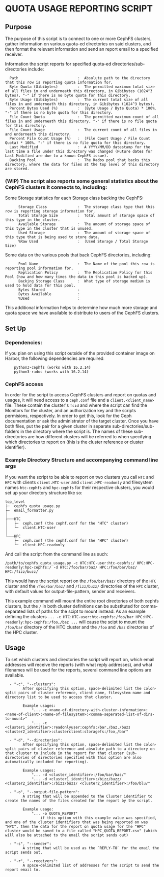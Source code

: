 
# QUOTA USAGE REPORTING SCRIPT
## Purpose

The purpose of this script is to connect to one or more CephFS clusters, gather information on various quota-ed directories on said clusters, and then format the relevant information and send an report email to a specified receiver.

Information the script reports for specified quota-ed directories/sub-directories include:

      Path                           :  Absolute path to the directory that this row is reporting quota information for.
      Byte Quota (Gibibytes)         :  The permitted maximum total size of all files in and underneath this directory, in Gibibytes (1024^3 bytes). "-" if there is no byte quota for this directory.
      Byte Usage (Gibibytes)         :  The current total size of all files in and underneath this directory, in Gibibytes (1024^3 bytes).
      Percent Bytes Used (%)         :  (Byte Usage / Byte Quota) * 100%. "-" if there is no byte quota for this directory.
      File Count Quota               :  The permitted maximum count of all files in and underneath this directory. "-" if there is no file quota for this directory.
      File Count Usage               :  The current count of all files in and underneath this directory.
      Percent File Count Usage (%)   :  (File Count Usage / File Count Quota) * 100%. "-" if there is no file quota for this directory.
      Last Modified                  :  A YYYY/MM/DD datestamp for the last time a file under this directory was changed (Future dates for Last Modified are due to a known CephFS issue).
      Backing Pool                   :  The Rados pool that backs this directory, where the data for files at the top level of this directory are stored.

### (WIP) The script also reports some general statistics about the CephFS clusters it connects to, including:

Some Storage statistics for each Storage class backing the CephFS:

          Storage Class              :  The storage class type that this row is reporting storage information for.
          Total Storage Size         :  Total amount of storage space of this type in the cluster.
          Available Storage          :  The amount of storage space of this type in the cluster that is unused.
          Used Storage               :  The amount of storage space of this type that is being used to store data.
          %Raw Used                  :  (Used Storage / Total Storage Size)

Some data on the various pools that back CephFS directories, including:

          Pool Name                  :  The Name of the pool this row is reporting pool information for.
          Replication Policy         :  The Replication Policy for this Pool (how and how many times the data in this pool is backed up).
          Backing Storage Class      :  What type of storage medium is used to hold data for this pool.
          Bytes Stored               :  
          Bytes Available            :  
          %Used                      :  

This additional information helps to determine how much more storage and quota space we have available to distribute to users of the CephFS clusters.

## Set Up
### Dependencies:
If you plan on using this script outside of the provided container image on Harbor, the following dependencies are required:

        python3-cephfs (works with 16.2.14)
        python3-rados (works with 16.2.14)

### CephFS access

In order for the script to access CephFS clusters and report on quotas and usages, it will need access to a `ceph.conf` file and a `client.<client_name>` file.
These contain the cluster's `fsid` and where the script can find the Monitors for the cluster, and an authorization key and the scripts permisions, respectively.
In order to get this, look for the Ceph documentation or ask the administrator of the target cluster.
Once you have both files, put the pair for a given cluster in separate sub-directories/sub-folders in the directory where the script is.
The names of these sub-directories are how different clusters will be referred to when specifying which directories to report on (this is the cluster reference or cluster identifier).

### Example Directory Structure and accompanying command line args

If you want the script to be able to report on two clusters you call `HTC` and `HPC` with clients `client.HTC-user` and `client.HPC-readonly` and filesystem names `htc-cephfs` and `hpc-cephfs` for their respective clusters, you would set up your directory structure like so:

```
top_level
├─  cephfs_quota_usage.py
├─  email_formatter.py
│
├───HTC
│   ├─  ceph.conf (the cephf.conf for the "HTC" cluster)
│   └─  client.HTC-user
│
└───HPC
    ├─  ceph.conf (the cephf.conf for the "HPC" cluster)
    └─  client.HPC-readonly
```

And call the script from the command line as such:

`/path/to/cephfs_quota_usage.py -c HTC:HTC-user:htc-cephfs:/ HPC:HPC-readonly:hpc-cephfs:/ -d HTC:/foo/bar/baz/ HPC:/foo/bar/baz/ HPC:/fizz/buzz/`

This would have the script report on the `/foo/bar/baz/` directory of the `HTC` cluster and the `/foo/bar/baz/` and `/fizz/buzz/` directories of the `HPC` cluster, with default values for output-file-pattern, sender and receivers.

This example command will mount the entire root directories of both cephfs clusters, but the `/` in both cluster definitions can be substituted for comma-separated lists of paths for the scipt to mount instead. As an example defining the clusters `... -c HTC:HTC-user:htc-cephfs:/foo/bar HPC:HPC-readonly:hpc-cephfs:/foo,/baz ...` will cause the scipt to mount the `/foo/bar` directory of the HTC cluster and the `/foo` and `/baz` directories of the HPC cluster.


## Usage
To set which clusters and directories the script will report on, which email addresses will receive the reports (with what reply addresses), and what filenames will be used for the reports, several command line options are available.

      - "-c", "--clusters":
            After specifying this option, space-delimited list the colon-split pairs of cluster reference, client name, filesystem name and directory list to be used to access that cluster.

            Example usages:
                "... -c <name-of-directory-with-cluster-information>:<name-of-client>:<name-of-filesystem>:<comma-seperated-list-of-dirs-to-mount>"
                "... -c <cluster1_identifier>:readonlyuser:cephfs:/bar,/baz,/buzz <cluster2_identifier>:clusterclient:storagefs:/foo,/bar"

      - "-d", "--directories":
            After specifying this option, space-delimited list the colon-split pairs of cluster reference and absolute path to a directory on that cluster to include in the report for that cluster (sub-directories of directories specified with this option are also automatically included for reporting).

            Example usages:
                "... -d <cluster_identifier>:/foo/bar/bas/"
                "... -d <cluster1_identifier>:/bizz/buzz/ <cluster2_identifier>:/bizz/buzz/ <cluster2_identifier>:/foo/blu/"

      - "-o", "--output-file-pattern":
            A string that will be appended to the Cluster identifier to create the names of the files created for the report by the script.

            Example usage:
                "... -o QUOTA_REPORT"
                    if this option with this example value was specified, and one of the cluster identifiers that was being reported on was "HPC", then the data for the report on quota usage for the "HPC" cluster would be saved to a file called "HPC_QUOTA_REPORT.csv" (which will also be attached to the email the script sends out)

      - "-s", "--sender":
            A string that will be used as the `REPLY-TO` for the email the script sends out.

      - "-r", "--receivers":
            A space-delimited list of addresses for the script to send the report email to.
